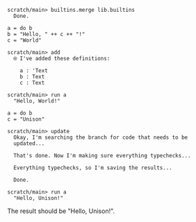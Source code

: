 ``` ucm
scratch/main> builtins.merge lib.builtins
  Done.

```

``` unison :hide
a = do b
b = "Hello, " ++ c ++ "!"
c = "World"
```

``` ucm
scratch/main> add
  ⍟ I've added these definitions:
  
    a : 'Text
    b : Text
    c : Text

scratch/main> run a
  "Hello, World!"

```

``` unison :hide
a = do b
c = "Unison"
```

``` ucm
scratch/main> update
  Okay, I'm searching the branch for code that needs to be
  updated...

  That's done. Now I'm making sure everything typechecks...

  Everything typechecks, so I'm saving the results...

  Done.

scratch/main> run a
  "Hello, Unison!"

```

The result should be "Hello, Unison\!".
